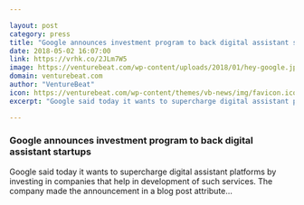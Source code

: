 ```yaml
---

layout: post
category: press
title: "Google announces investment program to back digital assistant startups"
date: 2018-05-02 16:07:00
link: https://vrhk.co/2JLm7W5
image: https://venturebeat.com/wp-content/uploads/2018/01/hey-google.jpg?fit=1200%2C804&strip=all
domain: venturebeat.com
author: "VentureBeat"
icon: https://venturebeat.com/wp-content/themes/vb-news/img/favicon.ico
excerpt: "Google said today it wants to supercharge digital assistant platforms by investing in companies that help in development of such services. The company made the announcement in a blog post attribute…"

---
```


### Google announces investment program to back digital assistant startups

Google said today it wants to supercharge digital assistant platforms by investing in companies that help in development of such services. The company made the announcement in a blog post attribute…